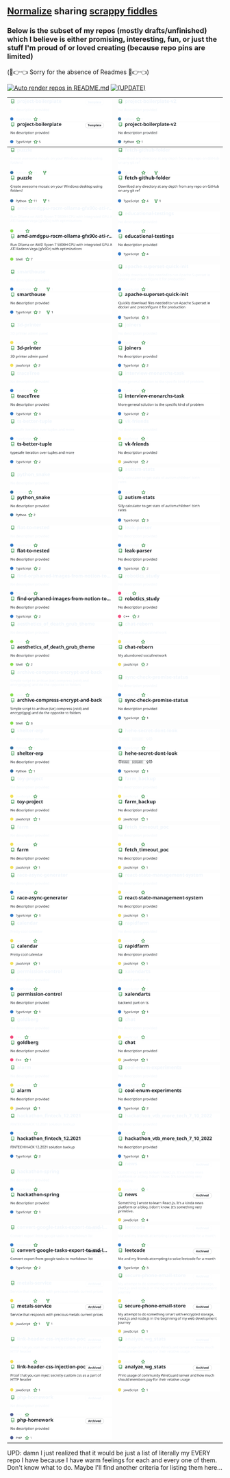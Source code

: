 ## [Normalize](https://www.todepond.com/sky/normalise-dont-share-lol/) <!-- I want to lead by example --> sharing [scrappy fiddles](https://www.todepond.com/wikiblogarden/scrappy-fiddles/sharing/normalising/live/)

### Below is the subset of my repos (mostly drafts/unfinished) which I believe is either promising, interesting, fun, or just the stuff I'm proud of or loved creating (because repo pins are limited)

(🥺👉👈 Sorry for the absence of Readmes 🥺👉👈)

[![Auto render repos in README.md](https://github.com/nikelborm/nikelborm/actions/workflows/main.yml/badge.svg)](https://github.com/nikelborm/nikelborm/actions/workflows/main.yml) [![(UPDATE)](https://img.shields.io/badge/UPDATE-a82400)](https://github.com/nikelborm/nikelborm/actions/workflows/main.yml#rgh-run-workflow)

<!-- Don't edit this. GitHub Action automatically generates it -->
<!-- REPO-TABLE-INJECT-START -->
|[![project-boilerplate repo](https://raw.githubusercontent.com/nikelborm/nikelborm/refs/heads/main/images/nikelborm,project-boilerplate,dark_theme.svg)](https://github.com/nikelborm/project-boilerplate/#gh-dark-mode-only)[![project-boilerplate repo](https://raw.githubusercontent.com/nikelborm/nikelborm/refs/heads/main/images/nikelborm,project-boilerplate,light_theme.svg)](https://github.com/nikelborm/project-boilerplate/#gh-light-mode-only)|[![project-boilerplate-v2 repo](https://raw.githubusercontent.com/nikelborm/nikelborm/refs/heads/main/images/nikelborm,project-boilerplate-v2,dark_theme.svg)](https://github.com/nikelborm/project-boilerplate-v2/#gh-dark-mode-only)[![project-boilerplate-v2 repo](https://raw.githubusercontent.com/nikelborm/nikelborm/refs/heads/main/images/nikelborm,project-boilerplate-v2,light_theme.svg)](https://github.com/nikelborm/project-boilerplate-v2/#gh-light-mode-only)|
|-|-|
|[![puzzle repo](https://raw.githubusercontent.com/nikelborm/nikelborm/refs/heads/main/images/nikelborm,puzzle,dark_theme.svg)](https://github.com/nikelborm/puzzle/#gh-dark-mode-only)[![puzzle repo](https://raw.githubusercontent.com/nikelborm/nikelborm/refs/heads/main/images/nikelborm,puzzle,light_theme.svg)](https://github.com/nikelborm/puzzle/#gh-light-mode-only)|[![fetch-github-folder repo](https://raw.githubusercontent.com/nikelborm/nikelborm/refs/heads/main/images/nikelborm,fetch-github-folder,dark_theme.svg)](https://github.com/nikelborm/fetch-github-folder/#gh-dark-mode-only)[![fetch-github-folder repo](https://raw.githubusercontent.com/nikelborm/nikelborm/refs/heads/main/images/nikelborm,fetch-github-folder,light_theme.svg)](https://github.com/nikelborm/fetch-github-folder/#gh-light-mode-only)|
|[![amd-amdgpu-rocm-ollama-gfx90c-ati-radeon-vega-ryzen7-5800H-arch-linux repo](https://raw.githubusercontent.com/nikelborm/nikelborm/refs/heads/main/images/nikelborm,amd-amdgpu-rocm-ollama-gfx90c-ati-radeon-vega-ryzen7-5800H-arch-linux,dark_theme.svg)](https://github.com/nikelborm/amd-amdgpu-rocm-ollama-gfx90c-ati-radeon-vega-ryzen7-5800H-arch-linux/#gh-dark-mode-only)[![amd-amdgpu-rocm-ollama-gfx90c-ati-radeon-vega-ryzen7-5800H-arch-linux repo](https://raw.githubusercontent.com/nikelborm/nikelborm/refs/heads/main/images/nikelborm,amd-amdgpu-rocm-ollama-gfx90c-ati-radeon-vega-ryzen7-5800H-arch-linux,light_theme.svg)](https://github.com/nikelborm/amd-amdgpu-rocm-ollama-gfx90c-ati-radeon-vega-ryzen7-5800H-arch-linux/#gh-light-mode-only)|[![educational-testings repo](https://raw.githubusercontent.com/nikelborm/nikelborm/refs/heads/main/images/nikelborm,educational-testings,dark_theme.svg)](https://github.com/nikelborm/educational-testings/#gh-dark-mode-only)[![educational-testings repo](https://raw.githubusercontent.com/nikelborm/nikelborm/refs/heads/main/images/nikelborm,educational-testings,light_theme.svg)](https://github.com/nikelborm/educational-testings/#gh-light-mode-only)|
|[![smarthouse repo](https://raw.githubusercontent.com/nikelborm/nikelborm/refs/heads/main/images/nikelborm,smarthouse,dark_theme.svg)](https://github.com/nikelborm/smarthouse/#gh-dark-mode-only)[![smarthouse repo](https://raw.githubusercontent.com/nikelborm/nikelborm/refs/heads/main/images/nikelborm,smarthouse,light_theme.svg)](https://github.com/nikelborm/smarthouse/#gh-light-mode-only)|[![apache-superset-quick-init repo](https://raw.githubusercontent.com/nikelborm/nikelborm/refs/heads/main/images/nikelborm,apache-superset-quick-init,dark_theme.svg)](https://github.com/nikelborm/apache-superset-quick-init/#gh-dark-mode-only)[![apache-superset-quick-init repo](https://raw.githubusercontent.com/nikelborm/nikelborm/refs/heads/main/images/nikelborm,apache-superset-quick-init,light_theme.svg)](https://github.com/nikelborm/apache-superset-quick-init/#gh-light-mode-only)|
|[![3d-printer repo](https://raw.githubusercontent.com/nikelborm/nikelborm/refs/heads/main/images/nikelborm,3d-printer,dark_theme.svg)](https://github.com/nikelborm/3d-printer/#gh-dark-mode-only)[![3d-printer repo](https://raw.githubusercontent.com/nikelborm/nikelborm/refs/heads/main/images/nikelborm,3d-printer,light_theme.svg)](https://github.com/nikelborm/3d-printer/#gh-light-mode-only)|[![joiners repo](https://raw.githubusercontent.com/nikelborm/nikelborm/refs/heads/main/images/nikelborm,joiners,dark_theme.svg)](https://github.com/nikelborm/joiners/#gh-dark-mode-only)[![joiners repo](https://raw.githubusercontent.com/nikelborm/nikelborm/refs/heads/main/images/nikelborm,joiners,light_theme.svg)](https://github.com/nikelborm/joiners/#gh-light-mode-only)|
|[![traceTree repo](https://raw.githubusercontent.com/nikelborm/nikelborm/refs/heads/main/images/nikelborm,traceTree,dark_theme.svg)](https://github.com/nikelborm/traceTree/#gh-dark-mode-only)[![traceTree repo](https://raw.githubusercontent.com/nikelborm/nikelborm/refs/heads/main/images/nikelborm,traceTree,light_theme.svg)](https://github.com/nikelborm/traceTree/#gh-light-mode-only)|[![interview-monarchs-task repo](https://raw.githubusercontent.com/nikelborm/nikelborm/refs/heads/main/images/nikelborm,interview-monarchs-task,dark_theme.svg)](https://github.com/nikelborm/interview-monarchs-task/#gh-dark-mode-only)[![interview-monarchs-task repo](https://raw.githubusercontent.com/nikelborm/nikelborm/refs/heads/main/images/nikelborm,interview-monarchs-task,light_theme.svg)](https://github.com/nikelborm/interview-monarchs-task/#gh-light-mode-only)|
|[![ts-better-tuple repo](https://raw.githubusercontent.com/nikelborm/nikelborm/refs/heads/main/images/nikelborm,ts-better-tuple,dark_theme.svg)](https://github.com/nikelborm/ts-better-tuple/#gh-dark-mode-only)[![ts-better-tuple repo](https://raw.githubusercontent.com/nikelborm/nikelborm/refs/heads/main/images/nikelborm,ts-better-tuple,light_theme.svg)](https://github.com/nikelborm/ts-better-tuple/#gh-light-mode-only)|[![vk-friends repo](https://raw.githubusercontent.com/nikelborm/nikelborm/refs/heads/main/images/nikelborm,vk-friends,dark_theme.svg)](https://github.com/nikelborm/vk-friends/#gh-dark-mode-only)[![vk-friends repo](https://raw.githubusercontent.com/nikelborm/nikelborm/refs/heads/main/images/nikelborm,vk-friends,light_theme.svg)](https://github.com/nikelborm/vk-friends/#gh-light-mode-only)|
|[![python_snake repo](https://raw.githubusercontent.com/nikelborm/nikelborm/refs/heads/main/images/nikelborm,python_snake,dark_theme.svg)](https://github.com/nikelborm/python_snake/#gh-dark-mode-only)[![python_snake repo](https://raw.githubusercontent.com/nikelborm/nikelborm/refs/heads/main/images/nikelborm,python_snake,light_theme.svg)](https://github.com/nikelborm/python_snake/#gh-light-mode-only)|[![autism-stats repo](https://raw.githubusercontent.com/nikelborm/nikelborm/refs/heads/main/images/nikelborm,autism-stats,dark_theme.svg)](https://github.com/nikelborm/autism-stats/#gh-dark-mode-only)[![autism-stats repo](https://raw.githubusercontent.com/nikelborm/nikelborm/refs/heads/main/images/nikelborm,autism-stats,light_theme.svg)](https://github.com/nikelborm/autism-stats/#gh-light-mode-only)|
|[![flat-to-nested repo](https://raw.githubusercontent.com/nikelborm/nikelborm/refs/heads/main/images/nikelborm,flat-to-nested,dark_theme.svg)](https://github.com/nikelborm/flat-to-nested/#gh-dark-mode-only)[![flat-to-nested repo](https://raw.githubusercontent.com/nikelborm/nikelborm/refs/heads/main/images/nikelborm,flat-to-nested,light_theme.svg)](https://github.com/nikelborm/flat-to-nested/#gh-light-mode-only)|[![leak-parser repo](https://raw.githubusercontent.com/nikelborm/nikelborm/refs/heads/main/images/nikelborm,leak-parser,dark_theme.svg)](https://github.com/nikelborm/leak-parser/#gh-dark-mode-only)[![leak-parser repo](https://raw.githubusercontent.com/nikelborm/nikelborm/refs/heads/main/images/nikelborm,leak-parser,light_theme.svg)](https://github.com/nikelborm/leak-parser/#gh-light-mode-only)|
|[![find-orphaned-images-from-notion-to-obsidian-import repo](https://raw.githubusercontent.com/nikelborm/nikelborm/refs/heads/main/images/nikelborm,find-orphaned-images-from-notion-to-obsidian-import,dark_theme.svg)](https://github.com/nikelborm/find-orphaned-images-from-notion-to-obsidian-import/#gh-dark-mode-only)[![find-orphaned-images-from-notion-to-obsidian-import repo](https://raw.githubusercontent.com/nikelborm/nikelborm/refs/heads/main/images/nikelborm,find-orphaned-images-from-notion-to-obsidian-import,light_theme.svg)](https://github.com/nikelborm/find-orphaned-images-from-notion-to-obsidian-import/#gh-light-mode-only)|[![robotics_study repo](https://raw.githubusercontent.com/nikelborm/nikelborm/refs/heads/main/images/nikelborm,robotics_study,dark_theme.svg)](https://github.com/nikelborm/robotics_study/#gh-dark-mode-only)[![robotics_study repo](https://raw.githubusercontent.com/nikelborm/nikelborm/refs/heads/main/images/nikelborm,robotics_study,light_theme.svg)](https://github.com/nikelborm/robotics_study/#gh-light-mode-only)|
|[![aesthetics_of_death_grub_theme repo](https://raw.githubusercontent.com/nikelborm/nikelborm/refs/heads/main/images/nikelborm,aesthetics_of_death_grub_theme,dark_theme.svg)](https://github.com/nikelborm/aesthetics_of_death_grub_theme/#gh-dark-mode-only)[![aesthetics_of_death_grub_theme repo](https://raw.githubusercontent.com/nikelborm/nikelborm/refs/heads/main/images/nikelborm,aesthetics_of_death_grub_theme,light_theme.svg)](https://github.com/nikelborm/aesthetics_of_death_grub_theme/#gh-light-mode-only)|[![chat-reborn repo](https://raw.githubusercontent.com/nikelborm/nikelborm/refs/heads/main/images/nikelborm,chat-reborn,dark_theme.svg)](https://github.com/nikelborm/chat-reborn/#gh-dark-mode-only)[![chat-reborn repo](https://raw.githubusercontent.com/nikelborm/nikelborm/refs/heads/main/images/nikelborm,chat-reborn,light_theme.svg)](https://github.com/nikelborm/chat-reborn/#gh-light-mode-only)|
|[![archive-compress-encrypt-and-back repo](https://raw.githubusercontent.com/nikelborm/nikelborm/refs/heads/main/images/nikelborm,archive-compress-encrypt-and-back,dark_theme.svg)](https://github.com/nikelborm/archive-compress-encrypt-and-back/#gh-dark-mode-only)[![archive-compress-encrypt-and-back repo](https://raw.githubusercontent.com/nikelborm/nikelborm/refs/heads/main/images/nikelborm,archive-compress-encrypt-and-back,light_theme.svg)](https://github.com/nikelborm/archive-compress-encrypt-and-back/#gh-light-mode-only)|[![sync-check-promise-status repo](https://raw.githubusercontent.com/nikelborm/nikelborm/refs/heads/main/images/nikelborm,sync-check-promise-status,dark_theme.svg)](https://github.com/nikelborm/sync-check-promise-status/#gh-dark-mode-only)[![sync-check-promise-status repo](https://raw.githubusercontent.com/nikelborm/nikelborm/refs/heads/main/images/nikelborm,sync-check-promise-status,light_theme.svg)](https://github.com/nikelborm/sync-check-promise-status/#gh-light-mode-only)|
|[![shelter-erp repo](https://raw.githubusercontent.com/nikelborm/nikelborm/refs/heads/main/images/nikelborm,shelter-erp,dark_theme.svg)](https://github.com/nikelborm/shelter-erp/#gh-dark-mode-only)[![shelter-erp repo](https://raw.githubusercontent.com/nikelborm/nikelborm/refs/heads/main/images/nikelborm,shelter-erp,light_theme.svg)](https://github.com/nikelborm/shelter-erp/#gh-light-mode-only)|[![hehe-secret-dont-look repo](https://raw.githubusercontent.com/nikelborm/nikelborm/refs/heads/main/images/nikelborm,hehe-secret-dont-look,dark_theme.svg)](https://github.com/nikelborm/hehe-secret-dont-look/#gh-dark-mode-only)[![hehe-secret-dont-look repo](https://raw.githubusercontent.com/nikelborm/nikelborm/refs/heads/main/images/nikelborm,hehe-secret-dont-look,light_theme.svg)](https://github.com/nikelborm/hehe-secret-dont-look/#gh-light-mode-only)|
|[![toy-project repo](https://raw.githubusercontent.com/nikelborm/nikelborm/refs/heads/main/images/nikelborm,toy-project,dark_theme.svg)](https://github.com/nikelborm/toy-project/#gh-dark-mode-only)[![toy-project repo](https://raw.githubusercontent.com/nikelborm/nikelborm/refs/heads/main/images/nikelborm,toy-project,light_theme.svg)](https://github.com/nikelborm/toy-project/#gh-light-mode-only)|[![farm_backup repo](https://raw.githubusercontent.com/nikelborm/nikelborm/refs/heads/main/images/nikelborm,farm_backup,dark_theme.svg)](https://github.com/nikelborm/farm_backup/#gh-dark-mode-only)[![farm_backup repo](https://raw.githubusercontent.com/nikelborm/nikelborm/refs/heads/main/images/nikelborm,farm_backup,light_theme.svg)](https://github.com/nikelborm/farm_backup/#gh-light-mode-only)|
|[![farm repo](https://raw.githubusercontent.com/nikelborm/nikelborm/refs/heads/main/images/nikelborm,farm,dark_theme.svg)](https://github.com/nikelborm/farm/#gh-dark-mode-only)[![farm repo](https://raw.githubusercontent.com/nikelborm/nikelborm/refs/heads/main/images/nikelborm,farm,light_theme.svg)](https://github.com/nikelborm/farm/#gh-light-mode-only)|[![fetch_timeout_poc repo](https://raw.githubusercontent.com/nikelborm/nikelborm/refs/heads/main/images/nikelborm,fetch_timeout_poc,dark_theme.svg)](https://github.com/nikelborm/fetch_timeout_poc/#gh-dark-mode-only)[![fetch_timeout_poc repo](https://raw.githubusercontent.com/nikelborm/nikelborm/refs/heads/main/images/nikelborm,fetch_timeout_poc,light_theme.svg)](https://github.com/nikelborm/fetch_timeout_poc/#gh-light-mode-only)|
|[![race-async-generator repo](https://raw.githubusercontent.com/nikelborm/nikelborm/refs/heads/main/images/nikelborm,race-async-generator,dark_theme.svg)](https://github.com/nikelborm/race-async-generator/#gh-dark-mode-only)[![race-async-generator repo](https://raw.githubusercontent.com/nikelborm/nikelborm/refs/heads/main/images/nikelborm,race-async-generator,light_theme.svg)](https://github.com/nikelborm/race-async-generator/#gh-light-mode-only)|[![react-state-management-system repo](https://raw.githubusercontent.com/nikelborm/nikelborm/refs/heads/main/images/nikelborm,react-state-management-system,dark_theme.svg)](https://github.com/nikelborm/react-state-management-system/#gh-dark-mode-only)[![react-state-management-system repo](https://raw.githubusercontent.com/nikelborm/nikelborm/refs/heads/main/images/nikelborm,react-state-management-system,light_theme.svg)](https://github.com/nikelborm/react-state-management-system/#gh-light-mode-only)|
|[![calendar repo](https://raw.githubusercontent.com/nikelborm/nikelborm/refs/heads/main/images/nikelborm,calendar,dark_theme.svg)](https://github.com/nikelborm/calendar/#gh-dark-mode-only)[![calendar repo](https://raw.githubusercontent.com/nikelborm/nikelborm/refs/heads/main/images/nikelborm,calendar,light_theme.svg)](https://github.com/nikelborm/calendar/#gh-light-mode-only)|[![rapidfarm repo](https://raw.githubusercontent.com/nikelborm/nikelborm/refs/heads/main/images/nikelborm,rapidfarm,dark_theme.svg)](https://github.com/nikelborm/rapidfarm/#gh-dark-mode-only)[![rapidfarm repo](https://raw.githubusercontent.com/nikelborm/nikelborm/refs/heads/main/images/nikelborm,rapidfarm,light_theme.svg)](https://github.com/nikelborm/rapidfarm/#gh-light-mode-only)|
|[![permission-control repo](https://raw.githubusercontent.com/nikelborm/nikelborm/refs/heads/main/images/nikelborm,permission-control,dark_theme.svg)](https://github.com/nikelborm/permission-control/#gh-dark-mode-only)[![permission-control repo](https://raw.githubusercontent.com/nikelborm/nikelborm/refs/heads/main/images/nikelborm,permission-control,light_theme.svg)](https://github.com/nikelborm/permission-control/#gh-light-mode-only)|[![xalendarts repo](https://raw.githubusercontent.com/nikelborm/nikelborm/refs/heads/main/images/nikelborm,xalendarts,dark_theme.svg)](https://github.com/nikelborm/xalendarts/#gh-dark-mode-only)[![xalendarts repo](https://raw.githubusercontent.com/nikelborm/nikelborm/refs/heads/main/images/nikelborm,xalendarts,light_theme.svg)](https://github.com/nikelborm/xalendarts/#gh-light-mode-only)|
|[![goldberg repo](https://raw.githubusercontent.com/nikelborm/nikelborm/refs/heads/main/images/nikelborm,goldberg,dark_theme.svg)](https://github.com/nikelborm/goldberg/#gh-dark-mode-only)[![goldberg repo](https://raw.githubusercontent.com/nikelborm/nikelborm/refs/heads/main/images/nikelborm,goldberg,light_theme.svg)](https://github.com/nikelborm/goldberg/#gh-light-mode-only)|[![chat repo](https://raw.githubusercontent.com/nikelborm/nikelborm/refs/heads/main/images/nikelborm,chat,dark_theme.svg)](https://github.com/nikelborm/chat/#gh-dark-mode-only)[![chat repo](https://raw.githubusercontent.com/nikelborm/nikelborm/refs/heads/main/images/nikelborm,chat,light_theme.svg)](https://github.com/nikelborm/chat/#gh-light-mode-only)|
|[![alarm repo](https://raw.githubusercontent.com/nikelborm/nikelborm/refs/heads/main/images/nikelborm,alarm,dark_theme.svg)](https://github.com/nikelborm/alarm/#gh-dark-mode-only)[![alarm repo](https://raw.githubusercontent.com/nikelborm/nikelborm/refs/heads/main/images/nikelborm,alarm,light_theme.svg)](https://github.com/nikelborm/alarm/#gh-light-mode-only)|[![cool-enum-experiments repo](https://raw.githubusercontent.com/nikelborm/nikelborm/refs/heads/main/images/nikelborm,cool-enum-experiments,dark_theme.svg)](https://github.com/nikelborm/cool-enum-experiments/#gh-dark-mode-only)[![cool-enum-experiments repo](https://raw.githubusercontent.com/nikelborm/nikelborm/refs/heads/main/images/nikelborm,cool-enum-experiments,light_theme.svg)](https://github.com/nikelborm/cool-enum-experiments/#gh-light-mode-only)|
|[![hackathon_fintech_12.2021 repo](https://raw.githubusercontent.com/nikelborm/nikelborm/refs/heads/main/images/nikelborm,hackathon_fintech_12.2021,dark_theme.svg)](https://github.com/nikelborm/hackathon_fintech_12.2021/#gh-dark-mode-only)[![hackathon_fintech_12.2021 repo](https://raw.githubusercontent.com/nikelborm/nikelborm/refs/heads/main/images/nikelborm,hackathon_fintech_12.2021,light_theme.svg)](https://github.com/nikelborm/hackathon_fintech_12.2021/#gh-light-mode-only)|[![hackathon_vtb_more_tech_7_10_2022 repo](https://raw.githubusercontent.com/nikelborm/nikelborm/refs/heads/main/images/nikelborm,hackathon_vtb_more_tech_7_10_2022,dark_theme.svg)](https://github.com/nikelborm/hackathon_vtb_more_tech_7_10_2022/#gh-dark-mode-only)[![hackathon_vtb_more_tech_7_10_2022 repo](https://raw.githubusercontent.com/nikelborm/nikelborm/refs/heads/main/images/nikelborm,hackathon_vtb_more_tech_7_10_2022,light_theme.svg)](https://github.com/nikelborm/hackathon_vtb_more_tech_7_10_2022/#gh-light-mode-only)|
|[![hackathon-spring repo](https://raw.githubusercontent.com/nikelborm/nikelborm/refs/heads/main/images/nikelborm,hackathon-spring,dark_theme.svg)](https://github.com/nikelborm/hackathon-spring/#gh-dark-mode-only)[![hackathon-spring repo](https://raw.githubusercontent.com/nikelborm/nikelborm/refs/heads/main/images/nikelborm,hackathon-spring,light_theme.svg)](https://github.com/nikelborm/hackathon-spring/#gh-light-mode-only)|[![news repo](https://raw.githubusercontent.com/nikelborm/nikelborm/refs/heads/main/images/nikelborm,news,dark_theme.svg)](https://github.com/nikelborm/news/#gh-dark-mode-only)[![news repo](https://raw.githubusercontent.com/nikelborm/nikelborm/refs/heads/main/images/nikelborm,news,light_theme.svg)](https://github.com/nikelborm/news/#gh-light-mode-only)|
|[![convert-google-tasks-export-to-md-list repo](https://raw.githubusercontent.com/nikelborm/nikelborm/refs/heads/main/images/nikelborm,convert-google-tasks-export-to-md-list,dark_theme.svg)](https://github.com/nikelborm/convert-google-tasks-export-to-md-list/#gh-dark-mode-only)[![convert-google-tasks-export-to-md-list repo](https://raw.githubusercontent.com/nikelborm/nikelborm/refs/heads/main/images/nikelborm,convert-google-tasks-export-to-md-list,light_theme.svg)](https://github.com/nikelborm/convert-google-tasks-export-to-md-list/#gh-light-mode-only)|[![leetcode repo](https://raw.githubusercontent.com/nikelborm/nikelborm/refs/heads/main/images/nikelborm,leetcode,dark_theme.svg)](https://github.com/nikelborm/leetcode/#gh-dark-mode-only)[![leetcode repo](https://raw.githubusercontent.com/nikelborm/nikelborm/refs/heads/main/images/nikelborm,leetcode,light_theme.svg)](https://github.com/nikelborm/leetcode/#gh-light-mode-only)|
|[![metals-service repo](https://raw.githubusercontent.com/nikelborm/nikelborm/refs/heads/main/images/nikelborm,metals-service,dark_theme.svg)](https://github.com/nikelborm/metals-service/#gh-dark-mode-only)[![metals-service repo](https://raw.githubusercontent.com/nikelborm/nikelborm/refs/heads/main/images/nikelborm,metals-service,light_theme.svg)](https://github.com/nikelborm/metals-service/#gh-light-mode-only)|[![secure-phone-email-store repo](https://raw.githubusercontent.com/nikelborm/nikelborm/refs/heads/main/images/nikelborm,secure-phone-email-store,dark_theme.svg)](https://github.com/nikelborm/secure-phone-email-store/#gh-dark-mode-only)[![secure-phone-email-store repo](https://raw.githubusercontent.com/nikelborm/nikelborm/refs/heads/main/images/nikelborm,secure-phone-email-store,light_theme.svg)](https://github.com/nikelborm/secure-phone-email-store/#gh-light-mode-only)|
|[![link-header-css-injection-poc repo](https://raw.githubusercontent.com/nikelborm/nikelborm/refs/heads/main/images/nikelborm,link-header-css-injection-poc,dark_theme.svg)](https://github.com/nikelborm/link-header-css-injection-poc/#gh-dark-mode-only)[![link-header-css-injection-poc repo](https://raw.githubusercontent.com/nikelborm/nikelborm/refs/heads/main/images/nikelborm,link-header-css-injection-poc,light_theme.svg)](https://github.com/nikelborm/link-header-css-injection-poc/#gh-light-mode-only)|[![analyze_wg_stats repo](https://raw.githubusercontent.com/nikelborm/nikelborm/refs/heads/main/images/nikelborm,analyze_wg_stats,dark_theme.svg)](https://github.com/nikelborm/analyze_wg_stats/#gh-dark-mode-only)[![analyze_wg_stats repo](https://raw.githubusercontent.com/nikelborm/nikelborm/refs/heads/main/images/nikelborm,analyze_wg_stats,light_theme.svg)](https://github.com/nikelborm/analyze_wg_stats/#gh-light-mode-only)|
|[![php-homework repo](https://raw.githubusercontent.com/nikelborm/nikelborm/refs/heads/main/images/nikelborm,php-homework,dark_theme.svg)](https://github.com/nikelborm/php-homework/#gh-dark-mode-only)[![php-homework repo](https://raw.githubusercontent.com/nikelborm/nikelborm/refs/heads/main/images/nikelborm,php-homework,light_theme.svg)](https://github.com/nikelborm/php-homework/#gh-light-mode-only)||
<!-- REPO-TABLE-INJECT-END -->

UPD: damn I just realized that it would be just a list of literally my EVERY repo I have because I have warm feelings for each and every one of them. Don't know what to do. Maybe I'll find another criteria for listing them here...
